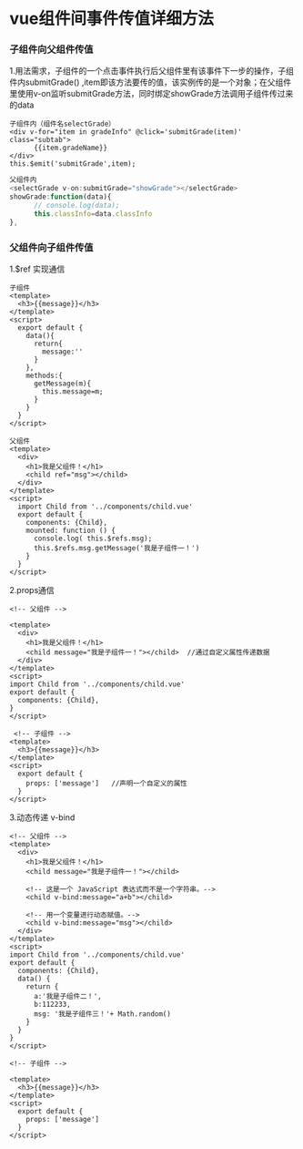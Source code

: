 # vue组件间事件传值详细方法

### 子组件向父组件传值

1.用法需求，子组件的一个点击事件执行后父组件里有该事件下一步的操作，子组件内submitGrade() ,item即该方法要传的值，该实例传的是一个对象；在父组件里使用v-on监听submitGrade方法，同时绑定showGrade方法调用子组件传过来的data

```vue
子组件内（组件名selectGrade）
<div v-for="item in gradeInfo" @click='submitGrade(item)' class="subtab">
      {{item.gradeName}}
</div>
this.$emit('submitGrade',item);
```

```javascript
父组件内
<selectGrade v-on:submitGrade="showGrade"></selectGrade>
showGrade:function(data){
      // console.log(data);
      this.classInfo=data.classInfo
},
```

### 父组件向子组件传值

1.$ref 实现通信 

```vue
子组件
<template>
  <h3>{{message}}</h3>
</template>
<script>
  export default {
    data(){
      return{
        message:''
      }
    },
    methods:{
      getMessage(m){
        this.message=m;
      }
    }
  }
</script>
```

```vue
父组件
<template>
  <div>
    <h1>我是父组件！</h1>
    <child ref="msg"></child>
  </div>
</template>
<script>
  import Child from '../components/child.vue'
  export default {
    components: {Child},
    mounted: function () {
      console.log( this.$refs.msg);
      this.$refs.msg.getMessage('我是子组件一！')
    }
  }
</script>
```

2.props通信

```vue
<!-- 父组件 -->

<template>
  <div>
    <h1>我是父组件！</h1>
    <child message="我是子组件一！"></child>  //通过自定义属性传递数据
  </div>
</template>
<script>
import Child from '../components/child.vue'
export default {
  components: {Child},
}
</script>
```

```vue
 <!-- 子组件 -->
<template>
  <h3>{{message}}</h3>
</template>
<script>
  export default {
    props: ['message']   //声明一个自定义的属性
  }
</script>
```

3.动态传递  v-bind

```vue
<!-- 父组件 -->
<template>
  <div>
    <h1>我是父组件！</h1>
    <child message="我是子组件一！"></child> 

    <!-- 这是一个 JavaScript 表达式而不是一个字符串。-->
    <child v-bind:message="a+b"></child>

    <!-- 用一个变量进行动态赋值。-->
    <child v-bind:message="msg"></child>
  </div>
</template>
<script>
import Child from '../components/child.vue'
export default {
  components: {Child},
  data() {
    return {
      a:'我是子组件二！',
      b:112233,
      msg: '我是子组件三！'+ Math.random()
    }
  }
}
</script>
```

```vue
<!-- 子组件 -->

<template>
  <h3>{{message}}</h3>
</template>
<script>
  export default {
    props: ['message']
  }
</script>
```





